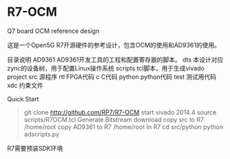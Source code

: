 # R7-OCM
Q7 board OCM reference design

这是一个Open5G R7开源硬件的参考设计，包含OCM的使用和AD9361的使用。

目录说明
AD9361     AD9361开发工具的工程和配置寄存器的脚本。
dts        本设计对应zync的设备树，用于配置Linux操作系统
scripts    tcl脚本，用于生成vivado project
src        源程序
	rtl    FPGA代码
	c      C代码
	python python代码
test       测试用代码
xdc        约束文件

Quick Start

> git clone http://github.com/RP7/R7-OCM
> start vivado 2014.4
> source scripts/R7OCM.tcl
> Generate Bitstream
> download
> copy src to R7 /home/root
> copy AD9361 to R7 /home/root
> In R7
> cd src/python
> python adscripts.py

R7需要预装SDK环境


